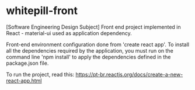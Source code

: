 # whitepill-front
[Software Engineering Design Subject] Front end project implemented in React - material-ui used as application dependency.

Front-end environment configuration done from 'create react app'.
To install all the dependencies required by the application, you must run on the command line 'npm install' to apply the dependencies defined in the package.json file.

To run the project, read this: https://pt-br.reactjs.org/docs/create-a-new-react-app.html
